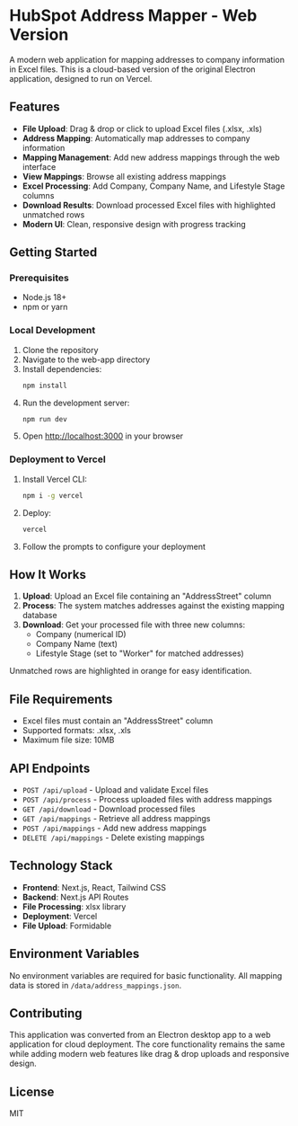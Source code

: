 # HubSpot Address Mapper - Web Version

A modern web application for mapping addresses to company information in Excel files. This is a cloud-based version of the original Electron application, designed to run on Vercel.

## Features

- **File Upload**: Drag & drop or click to upload Excel files (.xlsx, .xls)
- **Address Mapping**: Automatically map addresses to company information
- **Mapping Management**: Add new address mappings through the web interface
- **View Mappings**: Browse all existing address mappings
- **Excel Processing**: Add Company, Company Name, and Lifestyle Stage columns
- **Download Results**: Download processed Excel files with highlighted unmatched rows
- **Modern UI**: Clean, responsive design with progress tracking

## Getting Started

### Prerequisites

- Node.js 18+ 
- npm or yarn

### Local Development

1. Clone the repository
2. Navigate to the web-app directory
3. Install dependencies:
   ```bash
   npm install
   ```
4. Run the development server:
   ```bash
   npm run dev
   ```
5. Open [http://localhost:3000](http://localhost:3000) in your browser

### Deployment to Vercel

1. Install Vercel CLI:
   ```bash
   npm i -g vercel
   ```

2. Deploy:
   ```bash
   vercel
   ```

3. Follow the prompts to configure your deployment

## How It Works

1. **Upload**: Upload an Excel file containing an "AddressStreet" column
2. **Process**: The system matches addresses against the existing mapping database
3. **Download**: Get your processed file with three new columns:
   - Company (numerical ID)
   - Company Name (text)
   - Lifestyle Stage (set to "Worker" for matched addresses)

Unmatched rows are highlighted in orange for easy identification.

## File Requirements

- Excel files must contain an "AddressStreet" column
- Supported formats: .xlsx, .xls
- Maximum file size: 10MB

## API Endpoints

- `POST /api/upload` - Upload and validate Excel files
- `POST /api/process` - Process uploaded files with address mappings
- `GET /api/download` - Download processed files
- `GET /api/mappings` - Retrieve all address mappings
- `POST /api/mappings` - Add new address mappings
- `DELETE /api/mappings` - Delete existing mappings

## Technology Stack

- **Frontend**: Next.js, React, Tailwind CSS
- **Backend**: Next.js API Routes
- **File Processing**: xlsx library
- **Deployment**: Vercel
- **File Upload**: Formidable

## Environment Variables

No environment variables are required for basic functionality. All mapping data is stored in `/data/address_mappings.json`.

## Contributing

This application was converted from an Electron desktop app to a web application for cloud deployment. The core functionality remains the same while adding modern web features like drag & drop uploads and responsive design.

## License

MIT 
